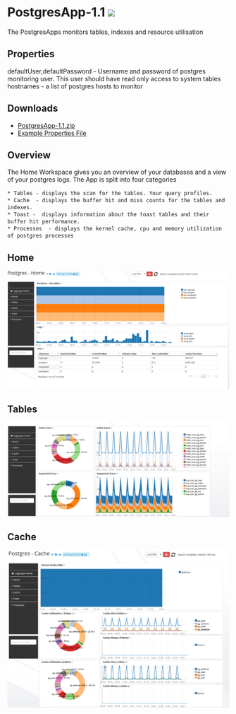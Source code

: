 PostgresApp-1.1 ![](http://logscape.com/images/track.png?version=github)
===========


The PostgresApps monitors tables, indexes and resource utilisation

## Properties 

 defaultUser,defaultPassword -  Username and password of postgres monitoring user. This user should have read only access to system tables 
 hostnames - a list of postgres hosts to monitor 
 

## Downloads 

 * [PostgresApp-1.1.zip](https://github.com/logscape/postgresapp/raw/master/dist/PostgresApp-1.1.zip)
 * [Example Properties File ](https://github.com/logscape/postgresapp/raw/master/dist/PostgresApp-1.1-override.properties)


## Overview

The Home Workspace gives you an overview of your databases and a view of  your postgres logs. The App is split into four categories

	* Tables - displays the scan for the tables. Your query profiles. 
	* Cache  - displays the buffer hit and miss counts for the tables and indexes. 
	* Toast -  displays information about the toast tables and their buffer hit performance. 
	* Processes  - displays the kernel cache, cpu and memory utilization of postgres processes 

## Home 
![](docs/images/pg_home.png) 


## Tables 

![](docs/images/pg_tables.png) 

## Cache 

![](docs/images/pg_cache.png) 
